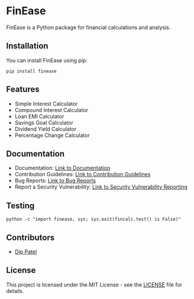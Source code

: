 
# FinEase

FinEase is a Python package for financial calculations and analysis.

## Installation

You can install FinEase using pip:

```
pip install finease
```

## Features

- Simple Interest Calculator
- Compound Interest Calculator
- Loan EMI Calculator
- Savings Goal Calculator
- Dividend Yield Calculator
- Percentage Change Calculator

## Documentation

- Documentation: [Link to Documentation](https://github.com/dipdaiict/finease/docs)
- Contribution Guidelines: [Link to Contribution Guidelines](https://github.com/dipdaiict/finease/contributing.md)
- Bug Reports: [Link to Bug Reports](https://github.com/dipdaiict/finease/issues)
- Report a Security Vulnerability: [Link to Security Vulnerability Reporting](https://github.com/dipdaiict/finease/security/advisories)

## Testing
```
python -c "import finease, sys; sys.exit(fincalc.test() is False)"
```

## Contributors

- [Dip Patel](https://github.com/dipdaiict)

## License

This project is licensed under the MIT License - see the [LICENSE](https://github.com/dipdaiict/finease//LICENSE) file for details.
```